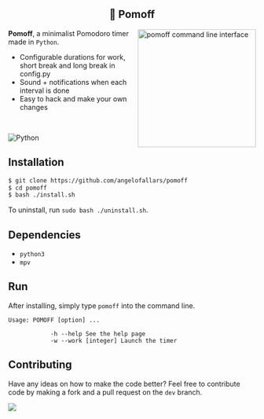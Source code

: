 <h2 align="center">🍅 Pomoff</h1>

<img src="https://i.imgur.com/nXkjOqU.png" alt="pomoff command line interface" align="right" height="240px">

**Pomoff**, a minimalist Pomodoro timer made in `Python`.

- Configurable durations for work, short break and long break in config.py
- Sound + notifications when each interval is done
- Easy to hack and make your own changes

<br>

![Python](https://img.shields.io/badge/Python-3776AB?style=for-the-badge&logo=python&logoColor=white)

## Installation

```bash
$ git clone https://github.com/angelofallars/pomoff
$ cd pomoff
$ bash ./install.sh
```

To uninstall, run `sudo bash ./uninstall.sh`.

## Dependencies

- `python3`
- `mpv`

## Run

After installing, simply type `pomoff` into the command line.

``` 
Usage: POMOFF [option] ...

            -h --help See the help page
            -w --work [integer] Launch the timer
```

## Contributing

Have any ideas on how to make the code better? Feel free to contribute code by
making a fork and a pull request on the `dev` branch.

<a href="./LICENSE.md"><img src="https://img.shields.io/badge/license-MIT-blue.svg"></a>
